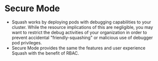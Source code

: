 
# Secure Mode

- Squash works by deploying pods with debugging capabilities to your cluster. While the resource implications of this are negligible, you may want to restrict the debug activities of your organization in order to prevent accidental "friendly-squashing" or malicious use of debugger pod privileges.
- Secure Mode provides the same the features and user experience Squash with the benefit of RBAC.
